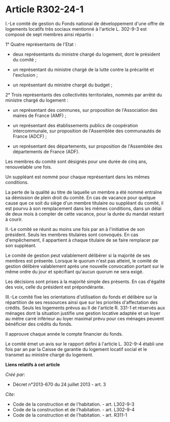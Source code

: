 # Article R302-24-1

I.-Le comité de gestion du Fonds national de développement d'une offre de logements locatifs très sociaux mentionné à
l'article L. 302-9-3 est composé de sept membres ainsi répartis : 

1° Quatre représentants de l'Etat :

- deux représentants du ministre chargé du logement, dont le président du comité ;

- un représentant du ministre chargé de la lutte contre la précarité et l'exclusion ;

- un représentant du ministre chargé du budget ; 

2° Trois représentants des collectivités territoriales, nommés par arrêté du ministre chargé du logement :

- un représentant des communes, sur proposition de l'Association des maires de France (AMF) ;

- un représentant des établissements publics de coopération intercommunale, sur proposition de l'Assemblée des communautés de
France (ADCF) ;

- un représentant des départements, sur proposition de l'Assemblée des départements de France (ADF). 

Les membres du comité sont désignés pour une durée de cinq ans, renouvelable une fois. 

Un suppléant est nommé pour chaque représentant dans les mêmes conditions. 

La perte de la qualité au titre de laquelle un membre a été nommé entraîne sa démission de plein droit du comité. En cas de
vacance pour quelque cause que ce soit du siège d'un membre titulaire ou suppléant du comité, il est pourvu à son
remplacement dans les mêmes conditions, dans un délai de deux mois à compter de cette vacance, pour la durée du mandat
restant à courir. 

II.-Le comité se réunit au moins une fois par an à l'initiative de son président. Seuls les membres titulaires sont
convoqués. En cas d'empêchement, il appartient à chaque titulaire de se faire remplacer par son suppléant. 

Le comité de gestion peut valablement délibérer si la majorité de ses membres est présente. Lorsque le quorum n'est pas
atteint, le comité de gestion délibère valablement après une nouvelle convocation portant sur le même ordre du jour et
spécifiant qu'aucun quorum ne sera exigé. 

Les décisions sont prises à la majorité simple des présents. En cas d'égalité des voix, celle du président est
prépondérante. 

III.-Le comité fixe les orientations d'utilisation du fonds et délibère sur la répartition de ses ressources ainsi que sur
les priorités d'affectation des crédits. Seuls les logements prévus au II de l'article R. 331-1 et réservés aux ménages dont
la situation justifie une gestion locative adaptée et un loyer au mètre carré inférieur au loyer maximal prévu pour ces
ménages peuvent bénéficier des crédits du fonds. 

Il approuve chaque année le compte financier du fonds. 

Le comité émet un avis sur le rapport défini à l'article L. 302-9-4 établi une fois par an par la Caisse de garantie du
logement locatif social et le transmet au ministre chargé du logement.

**Liens relatifs à cet article**

_Créé par_:

  - Décret n°2013-670 du 24 juillet 2013 - art. 3

_Cite_:

  - Code de la construction et de l'habitation. - art. L302-9-3
  - Code de la construction et de l'habitation. - art. L302-9-4
  - Code de la construction et de l'habitation. - art. R311-1
